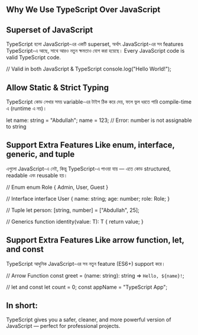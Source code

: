 ## Why We Use TypeScript Over JavaScript
## Superset of JavaScript

TypeScript হলো JavaScript-এর একটি superset, অর্থাৎ JavaScript-এর সব features TypeScript-এ আছে, সাথে আরও নতুন ক্ষমতাও যোগ করা হয়েছে।
 Every JavaScript code is valid TypeScript code.

// Valid in both JavaScript & TypeScript
console.log("Hello World!");

## Allow Static & Strict Typing

TypeScript কোড লেখার সময় variable-এর টাইপ ঠিক করে দেয়,
ফলে ভুল ধরতে পারি compile-time এ (runtime এ নয়)।

let name: string = "Abdullah";
name = 123; //  Error: number is not assignable to string

## Support Extra Features Like enum, interface, generic, and tuple

এগুলো JavaScript-এ নেই, কিন্তু TypeScript-এ পাওয়া যায় —
এতে কোড structured, readable এবং reusable হয়।

// Enum
enum Role { Admin, User, Guest }

// Interface
interface User {
  name: string;
  age: number;
  role: Role;
}

// Tuple
let person: [string, number] = ["Abdullah", 25];

// Generics
function identity<T>(value: T): T {
  return value;
}

## Support Extra Features Like arrow function, let, and const

TypeScript আধুনিক JavaScript-এর সব নতুন feature (ES6+) support করে।

// Arrow Function
const greet = (name: string): string => `Hello, ${name}!`;

// let and const
let count = 0;
const appName = "TypeScript App";


## In short:

TypeScript gives you a safer, cleaner, and more powerful version of JavaScript — perfect for professional projects.
